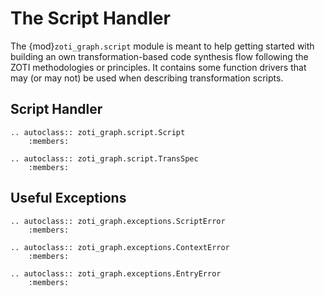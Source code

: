 # The Script Handler

The {mod}`zoti_graph.script` module is meant to help getting started
with building an own transformation-based code synthesis flow
following the ZOTI methodologies or principles. It contains some
function drivers that may (or may not) be used when describing
transformation scripts.

## Script Handler 

```{eval-rst}
.. autoclass:: zoti_graph.script.Script
	:members:

.. autoclass:: zoti_graph.script.TransSpec
	:members:
```

## Useful Exceptions

```{eval-rst}
.. autoclass:: zoti_graph.exceptions.ScriptError
	:members:

.. autoclass:: zoti_graph.exceptions.ContextError
	:members:
	
.. autoclass:: zoti_graph.exceptions.EntryError
	:members:
```
